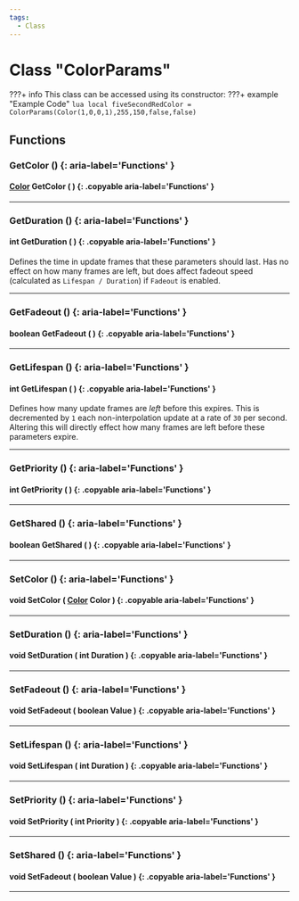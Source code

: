 ```yaml
---
tags:
  - Class
---
```

# Class "ColorParams"

???+ info
    This class can be accessed using its constructor:
    ???+ example "Example Code"
        ```lua
        local fiveSecondRedColor = ColorParams(Color(1,0,0,1),255,150,false,false)
        ```

## Functions
### GetColor () {: aria-label='Functions' }
#### [Color](Color.md) GetColor ( ) {: .copyable aria-label='Functions' }

___
### GetDuration () {: aria-label='Functions' }
#### int GetDuration ( ) {: .copyable aria-label='Functions' }
Defines the time in update frames that these parameters should last. Has no effect on how many frames are left, but does affect fadeout speed (calculated as `Lifespan / Duration`) if `Fadeout` is enabled.

___
### GetFadeout () {: aria-label='Functions' }
#### boolean GetFadeout ( ) {: .copyable aria-label='Functions' }

___
### GetLifespan () {: aria-label='Functions' }
#### int GetLifespan ( ) {: .copyable aria-label='Functions' }
Defines how many update frames are _left_ before this expires. This is decremented by `1` each non-interpolation update at a rate of `30` per second. Altering this will directly effect how many frames are left before these parameters expire.

___
### GetPriority () {: aria-label='Functions' }
#### int GetPriority ( ) {: .copyable aria-label='Functions' }

___
### GetShared () {: aria-label='Functions' }
#### boolean GetShared ( ) {: .copyable aria-label='Functions' }

___
### SetColor () {: aria-label='Functions' }
#### void SetColor ( [Color](Color.md) Color ) {: .copyable aria-label='Functions' }

___
### SetDuration () {: aria-label='Functions' }
#### void SetDuration ( int Duration ) {: .copyable aria-label='Functions' }

___
### SetFadeout () {: aria-label='Functions' }
#### void SetFadeout ( boolean Value ) {: .copyable aria-label='Functions' }

___
### SetLifespan () {: aria-label='Functions' }
#### void SetLifespan ( int Duration ) {: .copyable aria-label='Functions' }

___
### SetPriority () {: aria-label='Functions' }
#### void SetPriority ( int Priority ) {: .copyable aria-label='Functions' }

___
### SetShared () {: aria-label='Functions' }
#### void SetFadeout ( boolean Value ) {: .copyable aria-label='Functions' }

___
